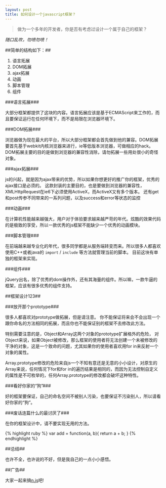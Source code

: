 ```yaml
---
layout: post
title: 如何设计一个javascript框架？
---
```


> 做为一个多年的开发者，你是否有考虑过设计一个属于自己的框架？

*随口乱吹，勿喷勿喷！*


##简单的结构如下：##

1. 语言拓展
2. DOM拓展
3. ajax拓展
4. 动画
5. 脚本管理
6. 组件

###语言拓展###

大部分框架都提供了这块的内容。语言拓展应该是基于ECMAScript来工作的，而且要保证运行在任何环境下，而不是局限在浏览器环境下。

###DOM拓展###

浏览器做为现在最大的平台，所以大部分框架都会首先做到他的兼容。DOM拓展要首先基于webkit内核浏览器来进行，ie等低版本浏览器，可做相应的hack。
DOM拓展主要的目的是做到浏览器的兼容性消除，请勿拓展一些用处很小的奇怪对象。

###ajax拓展###

js的兴起，就是因为ajax带来的优势，所以如果你想更好的推广你的框架，优秀的ajax接口是必须的。
这款封装的主要目的，也是要做到浏览器的兼容性，XMLHttpRequest在ie6下必须使用ActiveX，而ActiveX又有多个版本。
还有get和post传参不同带来的一系列问题，以及success和error等状态的监控

###动画###

在计算机性能越来越强大，用户对于体验要求越来越严苛的年代。炫酷的效果代码的是极致的享受，所以一款优秀的js框架不能缺少一个优秀的动画模块。

###脚本管理###

在前端越来越专业化的年代，很多同学都是从服务端转变而来。所以很多人都喜欢使用C++或者java的 `import` / `include` 等方法就管理当前的脚本。
目前这块有单独的框架来实现。

###组件###

jQuery出名，除了优秀的dom操作外，还有其海量的组件。所以嘛，一款牛逼的框架，应该有很多优秀的组件支持。


##框架设计123##

###放开那个prototype###

很多人都喜欢对prototype做拓展，但是请注意。
你不能保证将来会不会出现一个跟你命名的方法相同的拓展，而且你也不能保证别的框架不去修改此方法。

特别需要注意的是，Object和Array这两个对象的prototype扩展格外的危险，
对Object来说，如果Object被修改，那么框架的使用者将无法创建一个未被修改的干净的对象，这是一个致命的问题，尤其如果你的使用者喜欢用for in来反射一个对象的属性。

Array.prototype修改的危险来自js一个不知有意还是无意的小小设计，对原生的Array来说，任何情况下for和for in的遍历结果是相同的，而因为无法控制自定义的属性是不可枚举的，任何Array.prototype的修改都会破坏这种特性。

###看好你家的“狗”###

好的框架要保证，自己的命名空间不被别人污染，也要保证不污染别人，所以请看好你家的“狗”。

###废话连篇什么的最讨厌了###

在你的框架设计中，请不要实现无用的方法。

{% highlight ruby %}
	var add = function(a, b){
		return a + b;
	}
{% endhighlight %}

##总结##

也许不全，也许说的不好，但是我自己的一点小小感悟。

##广告##

大家一起来搞[n.js](https://github.com/Johnqing/n.js)吧!